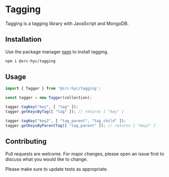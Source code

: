 # Tagging

Tagging is a tagging library with JavaScript and MongoDB.

## Installation

Use the package manager [npm](https://www.npmjs.com) to install tagging.

```bash
npm i @src-hyc/tagging
```

## Usage

```javascript
import { Tagger } from '@src-hyc/tagging';

const tagger = new Tagger(collection);

tagger.tagKey("key", [ "tag" ]);
tagger.getKeysByTag([ "tag" ]); // returns [ "key" ]

tagger.tagKey("key2", [ "tag_parent", "tag_child" ]);
tagger.getKeysByParentTag([ "tag_parent" ]); // returns [ "key2" ]
```

## Contributing
Pull requests are welcome. For major changes, please open an issue first to discuss what you would like to change.

Please make sure to update tests as appropriate.
